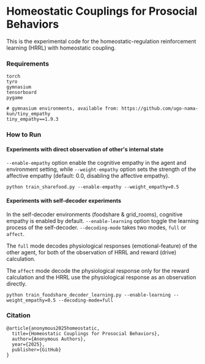 # Homeostatic Couplings for Prosocial Behaviors
This is the experimental code for the homeostatic-regulation reinforcement learning (HRRL) with homeostatic coupling.


### Requirements
```text
torch
tyro
gymnasium
tensorboard
pygame

# gymnasium environments, available from: https://github.com/ugo-nama-kun/tiny_empathy
tiny_empathy==1.9.3
```

### How to Run
#### Experiments with direct observation of other's internal state
`--enable-empathy` option enable the cognitive empathy in the agent and environment setting, while `--weight-empathy` option sets
the strength of the affective empathy (default: 0.0, disabling the affective empathy).
```shell
python train_sharefood.py --enable-empathy --weight_empathy=0.5
```

#### Experiments with self-decoder experiments
In the self-decoder environments (foodshare & grid_rooms), cognitive empathy is enabled by default. `--enable-learning` option
toggle the learning process of the self-decoder. `--decoding-mode` takes two modes, `full` or `affect`. 

The `full` mode 
decodes physiological responses (emotional-feature) of the other agent, for both of the observation of HRRL and reward (drive) calculation.


The `affect` mode decode the physiological response only for the reward calculation and the HRRL use the physiological response as an observation directly.
```shell
python train_foodshare_decoder_learning.py --enable-learning --weight_empathy=0.5 --decoding-mode=full
```



### Citation
```text
@article{anonymous2025homeostatic,
  title={Homeostatic Couplings for Prosocial Behaviors},
  author={Anonymous Authors},
  year={2025},
  publisher={GitHub}
}
```


